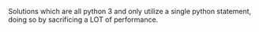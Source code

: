 Solutions which are all python 3 and only utilize a single python statement,
doing so by sacrificing a LOT of performance.
